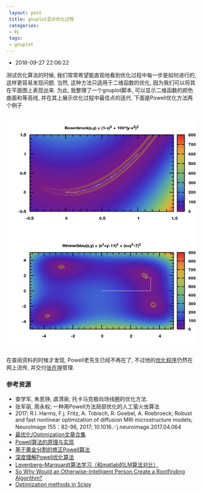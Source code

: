 ```yaml
---
 layout: post
 title: gnuplot显示优化过程
 categories:
 - 科
 tags:
 - gnuplot
---
```


- 2018-09-27 22:06:22

测试优化算法的时候, 我们常常希望能直观地看到优化过程中每一步是如何进行的, 这样更容易发现问题. 当然, 这种方法只适用于二维函数的优化, 因为我们可以将其在平面图上表现出来. 为此, 我整理了一个gnuplot脚本, 可以显示二维函数的颜色曲面和等高线, 并在其上展示优化过程中最佳点的迭代. 下面是Powell优化方法两个例子

![](/pic/2016/powell.png)

在查阅资料的时候才发现, Powell老先生已经不再在了, 不过他的[优化程序](https://github.com/jacobwilliams/PowellOp)仍然在网上流传, 并交付[张在坤](http://mat.uc.pt/~zhang/software.html#powell_software)管理.

### 参考资源

- 查学军, 朱思铮, 虞清泉; 托卡马克极向场线圈的优化方法.
- 张军丽, 周永权; 一种用Powell方法局部优化的人工萤火虫算法
- 2017; R.l. Harms, F.j. Fritz, A. Tobisch, R. Goebel, A. Roebroeck; Robust and fast nonlinear optimization of diffusion MRI microstructure models; NeuroImage 155：82-96, 2017; 10.1016／j.neuroimage.2017.04.064
- [最优化/Optimization文章合集](https://www.codelast.com/%E5%8E%9F%E5%88%9B%E6%9C%80%E4%BC%98%E5%8C%96optimization%E6%96%87%E7%AB%A0%E5%90%88%E9%9B%86/)
- [Powell算法的原理与实现](https://blog.csdn.net/m_buddy/article/details/57405025)
- [基于黄金分割的修正Powell算法](https://blog.csdn.net/shenziheng1/article/details/51088738)
- [深度理解Powell优化算法](https://blog.csdn.net/shenziheng1/article/details/51028074)
- [Levenberg–Marquardt算法学习（和matlab的LM算法对比）](https://blog.csdn.net/eric_e/article/details/79393663)
- [So Why Would an Otherwise-Intelligent Person Create a Rootfinding Algorithm?](http://www2.rdrop.com/~paulmck/projects/brent/bent.html)
- [Optimization methods in Scipy](http://blog.mmast.net/tags/numerical-analysis)
